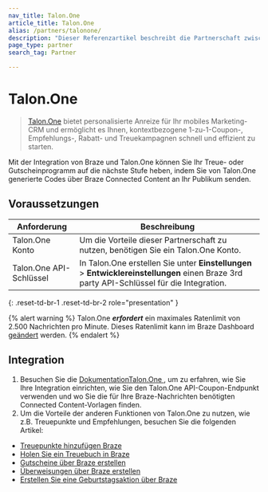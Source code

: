 ```yaml
---
nav_title: Talon.One
article_title: Talon.One
alias: /partners/talonone/
description: "Dieser Referenzartikel beschreibt die Partnerschaft zwischen Braze und Talon.One, einer Promotion-Engine, mit der Sie schnell und effizient kontextbezogene 1-zu-1-Gutschein-, Empfehlungs-, Rabatt- und Treuekampagnen starten können."
page_type: partner
search_tag: Partner

---
```


# Talon.One

> [Talon.One](https://talon.one/) bietet personalisierte Anreize für Ihr mobiles Marketing-CRM und ermöglicht es Ihnen, kontextbezogene 1-zu-1-Coupon-, Empfehlungs-, Rabatt- und Treuekampagnen schnell und effizient zu starten.

Mit der Integration von Braze und Talon.One können Sie Ihr Treue- oder Gutscheinprogramm auf die nächste Stufe heben, indem Sie von Talon.One generierte Codes über Braze Connected Content an Ihr Publikum senden.


## Voraussetzungen

| Anforderung | Beschreibung |
| ----------- | ----------- |
|Talon.One Konto | Um die Vorteile dieser Partnerschaft zu nutzen, benötigen Sie ein Talon.One Konto. |
|Talon.One API-Schlüssel | In Talon.One erstellen Sie unter **Einstellungen** > **Entwicklereinstellungen** einen Braze 3rd party API-Schlüssel für die Integration. |
{: .reset-td-br-1 .reset-td-br-2 role="presentation" }

{% alert warning %}
Talon.One **_erfordert_** ein maximales Ratenlimit von 2.500 Nachrichten pro Minute. Dieses Ratenlimit kann im Braze Dashboard [geändert]({{site.baseurl}}/user_guide/engagement_tools/campaigns/testing_and_more/rate-limiting/#delivery-speed-rate-limiting) werden.
{% endalert %}

## Integration

1. Besuchen Sie die [DokumentationTalon.One ](https://docs.talon.one/docs/dev/technology-partners/braze), um zu erfahren, wie Sie Ihre Integration einrichten, wie Sie den Talon.One API-Coupon-Endpunkt verwenden und wo Sie die für Ihre Braze-Nachrichten benötigten Connected Content-Vorlagen finden.
2. Um die Vorteile der anderen Funktionen von Talon.One zu nutzen, wie z.B. Treuepunkte und Empfehlungen, besuchen Sie die folgenden Artikel:
  - [Treuepunkte hinzufügen Braze](https://docs.talon.one/docs/dev/technology-partners/braze/adding-loyalty-points-braze)
  - [Holen Sie ein Treuebuch in Braze](https://docs.talon.one/docs/dev/technology-partners/braze/receiving-loyalty-ledger-braze)
  - [Gutscheine über Braze erstellen](https://docs.talon.one/docs/dev/technology-partners/braze/creating-coupons-braze)
  - [Überweisungen über Braze erstellen](https://docs.talon.one/docs/dev/technology-partners/braze/creating-referrals-braze)
  - [Erstellen Sie eine Geburtstagsaktion über Braze](https://docs.talon.one/docs/dev/technology-partners/braze/bday-promotion-braze)

